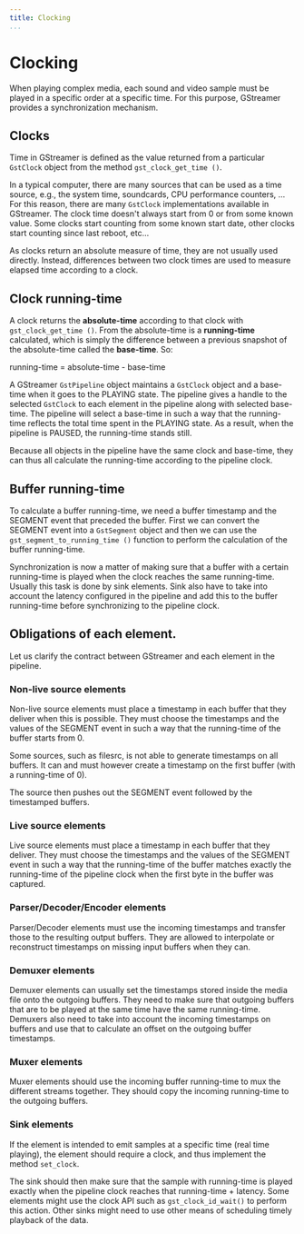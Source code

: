 ```yaml
---
title: Clocking
...
```


# Clocking

When playing complex media, each sound and video sample must be played
in a specific order at a specific time. For this purpose, GStreamer
provides a synchronization mechanism.

## Clocks

Time in GStreamer is defined as the value returned from a particular
`GstClock` object from the method `gst_clock_get_time ()`.

In a typical computer, there are many sources that can be used as a time
source, e.g., the system time, soundcards, CPU performance counters, ...
For this reason, there are many `GstClock` implementations available in
GStreamer. The clock time doesn't always start from 0 or from some known
value. Some clocks start counting from some known start date, other
clocks start counting since last reboot, etc...

As clocks return an absolute measure of time, they are not usually used
directly. Instead, differences between two clock times are used to
measure elapsed time according to a clock.

## Clock running-time

A clock returns the **absolute-time** according to that clock with
`gst_clock_get_time ()`. From the absolute-time is a **running-time**
calculated, which is simply the difference between a previous snapshot
of the absolute-time called the **base-time**. So:

running-time = absolute-time - base-time

A GStreamer `GstPipeline` object maintains a `GstClock` object and a
base-time when it goes to the PLAYING state. The pipeline gives a handle
to the selected `GstClock` to each element in the pipeline along with
selected base-time. The pipeline will select a base-time in such a way
that the running-time reflects the total time spent in the PLAYING
state. As a result, when the pipeline is PAUSED, the running-time stands
still.

Because all objects in the pipeline have the same clock and base-time,
they can thus all calculate the running-time according to the pipeline
clock.

## Buffer running-time

To calculate a buffer running-time, we need a buffer timestamp and the
SEGMENT event that preceded the buffer. First we can convert the SEGMENT
event into a `GstSegment` object and then we can use the
`gst_segment_to_running_time ()` function to perform the calculation of
the buffer running-time.

Synchronization is now a matter of making sure that a buffer with a
certain running-time is played when the clock reaches the same
running-time. Usually this task is done by sink elements. Sink also have
to take into account the latency configured in the pipeline and add this
to the buffer running-time before synchronizing to the pipeline clock.

## Obligations of each element.

Let us clarify the contract between GStreamer and each element in the
pipeline.

### Non-live source elements

Non-live source elements must place a timestamp in each buffer that they
deliver when this is possible. They must choose the timestamps and the
values of the SEGMENT event in such a way that the running-time of the
buffer starts from 0.

Some sources, such as filesrc, is not able to generate timestamps on all
buffers. It can and must however create a timestamp on the first buffer
(with a running-time of 0).

The source then pushes out the SEGMENT event followed by the timestamped
buffers.

### Live source elements

Live source elements must place a timestamp in each buffer that they
deliver. They must choose the timestamps and the values of the SEGMENT
event in such a way that the running-time of the buffer matches exactly
the running-time of the pipeline clock when the first byte in the buffer
was captured.

### Parser/Decoder/Encoder elements

Parser/Decoder elements must use the incoming timestamps and transfer
those to the resulting output buffers. They are allowed to interpolate
or reconstruct timestamps on missing input buffers when they can.

### Demuxer elements

Demuxer elements can usually set the timestamps stored inside the media
file onto the outgoing buffers. They need to make sure that outgoing
buffers that are to be played at the same time have the same
running-time. Demuxers also need to take into account the incoming
timestamps on buffers and use that to calculate an offset on the
outgoing buffer timestamps.

### Muxer elements

Muxer elements should use the incoming buffer running-time to mux the
different streams together. They should copy the incoming running-time
to the outgoing buffers.

### Sink elements

If the element is intended to emit samples at a specific time (real time
playing), the element should require a clock, and thus implement the
method `set_clock`.

The sink should then make sure that the sample with running-time is
played exactly when the pipeline clock reaches that running-time +
latency. Some elements might use the clock API such as
`gst_clock_id_wait()` to perform this action. Other sinks might need to
use other means of scheduling timely playback of the data.
